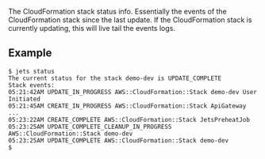 The CloudFormation stack status info. Essentially the events of the CloudFormation stack since the last update. If the CloudFormation stack is currently updating, this will live tail the events logs.

## Example

    $ jets status
    The current status for the stack demo-dev is UPDATE_COMPLETE
    Stack events:
    05:21:42AM UPDATE_IN_PROGRESS AWS::CloudFormation::Stack demo-dev User Initiated
    05:21:45AM CREATE_IN_PROGRESS AWS::CloudFormation::Stack ApiGateway
    ...
    05:23:22AM CREATE_COMPLETE AWS::CloudFormation::Stack JetsPreheatJob
    05:23:25AM UPDATE_COMPLETE_CLEANUP_IN_PROGRESS AWS::CloudFormation::Stack demo-dev
    05:23:25AM UPDATE_COMPLETE AWS::CloudFormation::Stack demo-dev
    $